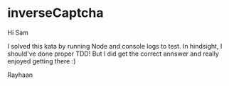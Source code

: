 # inverseCaptcha

Hi Sam

I solved this kata by running Node and console logs to test. In hindsight, I should've done proper TDD! But I did get the correct annswer and really enjoyed getting there :)

Rayhaan
